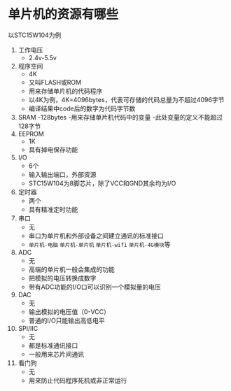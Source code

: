 # 单片机的资源有哪些
以STC15W104为例
1. 工作电压
    - 2.4v-5.5v
2. 程序空间
    - 4K
    - 又叫FLASH或ROM
    - 用来存储单片机的代码程序
    - 以4K为例，4K=4096bytes，代表可存储的代码总量为不超过4096字节
    - 编译结果中code后的数字为代码字节数
3. SRAM
    -128bytes
    -用来存储单片机代码中的变量
    -此处变量的定义不能超过128字节
4. EEPROM
    - 1K
    - 具有掉电保存功能
5. I/O
    - 6个
    - 输入输出端口，外部资源
    - STC15W104为8脚芯片，除了VCC和GND其余均为I/O
6. 定时器
    - 两个
    - 具有精准定时功能
7. 串口
    - 无
    - 串口为单片机和外部设备之间建立通讯的标准接口
    - `单片机-电脑` `单片机-单片机` `单片机-wifi` `单片机-4G模块`等
8. ADC
    - 无
    - 高端的单片机一般会集成的功能
    - 把模拟的电压转换成数字
    - 带有ADC功能的I/O口可以识别一个模拟量的电压
9. DAC
    - 无
    - 输出模拟的电压值（0-VCC）
    - 普通的I/O只能输出高低电平
10. SPI/IIC
    - 无
    - 都是标准通讯接口
    - 一般用来芯片间通讯
11. 看门狗
    - 无
    - 用来防止代码程序死机或非正常运行